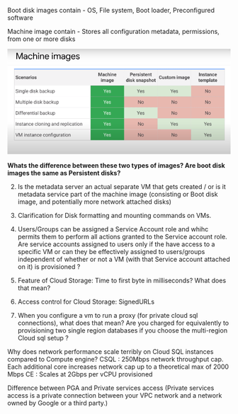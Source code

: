 Boot disk images contain - OS, File system, Boot loader, Preconfigured software 

Machine image contain - Stores all configuration metadata, permissions, from one or more disks 


<img src="https://github.com/paulowe/gcp/blob/main/captures/Capture%204.PNG"/>

**Whats the difference between these two types of images? Are boot disk images the same as Persistent disks?**


2. Is the metadata server an actual separate VM that gets created / or is it metadata service part of the machine image (consisting or Boot disk image, and potentially more network attached disks)

3. Clarification for Disk formatting and mounting commands on VMs.

4. Users/Groups can be assigned a Service Account role and whihc permits them to perform all actions granted to the Service account role. Are service accounts assigned to users only if the have access to a specific VM or can they be effectively assigned to users/groups independent of whether or not a VM (with that Service account attached on it) is provisioned ?

5. Feature of Cloud Storage: Time to first byte in milliseconds? What does that mean?

6. Access control for Cloud Storage: SignedURLs

7. When you configure a vm to run a proxy (for private cloud sql connections), what does that mean?
Are you charged for equivalently to provisioning two single region databases if you choose the multi-region Cloud sql setup ?


Why does network performance scale terribly on Cloud SQL instances compared to Compute engine?
CSQL : 250Mbps network throughput cap. Each additional core increases network cap up to a theoretical max of 2000 Mbps
CE : Scales at 2Gbps per vCPU provisioned

Difference between PGA and Private services access (Private services access is a private connection between your VPC network and a network owned by Google or a third party.)

